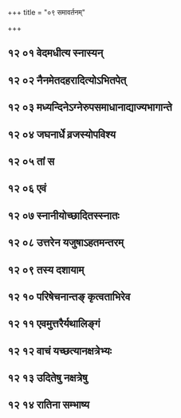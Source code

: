 +++
title = "०९ समावर्तनम्"

+++


## १२ ०१ वेदमधीत्य स्नास्यन्

<div class="js_include " url="/vedAH_yajuH/taittirIyam/sUtram/ApastambaH/gRhyam/sUtra-pAThaH/vishvAsa-prastutiH/09_samAvartanam/12_01_vedamadhItya_snAsyan.md"  newLevelForH1="3" includeTitle="true" > </div>
<div class="js_include collapsed" url="/vedAH_yajuH/taittirIyam/sUtram/ApastambaH/gRhyam/sUtra-pAThaH/haradattaH/09_samAvartanam/12_01_vedamadhItya_snAsyan.md"  newLevelForH1="4" title="हरदत्तः"  > </div>
<div class="js_include collapsed" url="/vedAH_yajuH/taittirIyam/sUtram/ApastambaH/gRhyam/sUtra-pAThaH/sudarshanaH/09_samAvartanam/12_01_vedamadhItya_snAsyan.md"  newLevelForH1="4" title="सुदर्शनः"  > </div>
<div class="js_include collapsed" url="/vedAH_yajuH/taittirIyam/sUtram/ApastambaH/gRhyam/sUtra-pAThaH/oldenberg/09_samAvartanam/12_01_vedamadhItya_snAsyan.md"  newLevelForH1="4" title="Oldenberg"  > </div>

## १२ ०२ नैनमेतदहरादित्योऽभितपेत्

<div class="js_include " url="/vedAH_yajuH/taittirIyam/sUtram/ApastambaH/gRhyam/sUtra-pAThaH/vishvAsa-prastutiH/09_samAvartanam/12_02_nainametadaharAdityo-bhitapet.md"  newLevelForH1="3" includeTitle="true" > </div>
<div class="js_include collapsed" url="/vedAH_yajuH/taittirIyam/sUtram/ApastambaH/gRhyam/sUtra-pAThaH/haradattaH/09_samAvartanam/12_02_nainametadaharAdityo-bhitapet.md"  newLevelForH1="4" title="हरदत्तः"  > </div>
<div class="js_include collapsed" url="/vedAH_yajuH/taittirIyam/sUtram/ApastambaH/gRhyam/sUtra-pAThaH/sudarshanaH/09_samAvartanam/12_02_nainametadaharAdityo-bhitapet.md"  newLevelForH1="4" title="सुदर्शनः"  > </div>
<div class="js_include collapsed" url="/vedAH_yajuH/taittirIyam/sUtram/ApastambaH/gRhyam/sUtra-pAThaH/oldenberg/09_samAvartanam/12_02_nainametadaharAdityo-bhitapet.md"  newLevelForH1="4" title="Oldenberg"  > </div>

## १२ ०३ मध्यन्दिनेऽग्नेरुपसमाधानाद्याज्यभागान्ते

<div class="js_include " url="/vedAH_yajuH/taittirIyam/sUtram/ApastambaH/gRhyam/sUtra-pAThaH/vishvAsa-prastutiH/09_samAvartanam/12_03_madhyandine-gnerupasamAdhAnAdyAjyabhAgAnte.md"  newLevelForH1="3" includeTitle="true" > </div>
<div class="js_include collapsed" url="/vedAH_yajuH/taittirIyam/sUtram/ApastambaH/gRhyam/sUtra-pAThaH/haradattaH/09_samAvartanam/12_03_madhyandine-gnerupasamAdhAnAdyAjyabhAgAnte.md"  newLevelForH1="4" title="हरदत्तः"  > </div>
<div class="js_include collapsed" url="/vedAH_yajuH/taittirIyam/sUtram/ApastambaH/gRhyam/sUtra-pAThaH/sudarshanaH/09_samAvartanam/12_03_madhyandine-gnerupasamAdhAnAdyAjyabhAgAnte.md"  newLevelForH1="4" title="सुदर्शनः"  > </div>
<div class="js_include collapsed" url="/vedAH_yajuH/taittirIyam/sUtram/ApastambaH/gRhyam/sUtra-pAThaH/oldenberg/09_samAvartanam/12_03_madhyandine-gnerupasamAdhAnAdyAjyabhAgAnte.md"  newLevelForH1="4" title="Oldenberg"  > </div>

## १२ ०४ जघनार्धे व्रजस्योपविश्य

<div class="js_include " url="/vedAH_yajuH/taittirIyam/sUtram/ApastambaH/gRhyam/sUtra-pAThaH/vishvAsa-prastutiH/09_samAvartanam/12_04_jaghanArdhe_vrajasyopavishya.md"  newLevelForH1="3" includeTitle="true" > </div>
<div class="js_include collapsed" url="/vedAH_yajuH/taittirIyam/sUtram/ApastambaH/gRhyam/sUtra-pAThaH/haradattaH/09_samAvartanam/12_04_jaghanArdhe_vrajasyopavishya.md"  newLevelForH1="4" title="हरदत्तः"  > </div>
<div class="js_include collapsed" url="/vedAH_yajuH/taittirIyam/sUtram/ApastambaH/gRhyam/sUtra-pAThaH/sudarshanaH/09_samAvartanam/12_04_jaghanArdhe_vrajasyopavishya.md"  newLevelForH1="4" title="सुदर्शनः"  > </div>
<div class="js_include collapsed" url="/vedAH_yajuH/taittirIyam/sUtram/ApastambaH/gRhyam/sUtra-pAThaH/oldenberg/09_samAvartanam/12_04_jaghanArdhe_vrajasyopavishya.md"  newLevelForH1="4" title="Oldenberg"  > </div>

## १२ ०५ तां स

<div class="js_include " url="/vedAH_yajuH/taittirIyam/sUtram/ApastambaH/gRhyam/sUtra-pAThaH/vishvAsa-prastutiH/09_samAvartanam/12_05_tAM_sa.md"  newLevelForH1="3" includeTitle="true" > </div>
<div class="js_include collapsed" url="/vedAH_yajuH/taittirIyam/sUtram/ApastambaH/gRhyam/sUtra-pAThaH/haradattaH/09_samAvartanam/12_05_tAM_sa.md"  newLevelForH1="4" title="हरदत्तः"  > </div>
<div class="js_include collapsed" url="/vedAH_yajuH/taittirIyam/sUtram/ApastambaH/gRhyam/sUtra-pAThaH/sudarshanaH/09_samAvartanam/12_05_tAM_sa.md"  newLevelForH1="4" title="सुदर्शनः"  > </div>
<div class="js_include collapsed" url="/vedAH_yajuH/taittirIyam/sUtram/ApastambaH/gRhyam/sUtra-pAThaH/oldenberg/09_samAvartanam/12_05_tAM_sa.md"  newLevelForH1="4" title="Oldenberg"  > </div>

## १२ ०६ एवं

<div class="js_include " url="/vedAH_yajuH/taittirIyam/sUtram/ApastambaH/gRhyam/sUtra-pAThaH/vishvAsa-prastutiH/09_samAvartanam/12_06_evaM.md"  newLevelForH1="3" includeTitle="true" > </div>
<div class="js_include collapsed" url="/vedAH_yajuH/taittirIyam/sUtram/ApastambaH/gRhyam/sUtra-pAThaH/haradattaH/09_samAvartanam/12_06_evaM.md"  newLevelForH1="4" title="हरदत्तः"  > </div>
<div class="js_include collapsed" url="/vedAH_yajuH/taittirIyam/sUtram/ApastambaH/gRhyam/sUtra-pAThaH/sudarshanaH/09_samAvartanam/12_06_evaM.md"  newLevelForH1="4" title="सुदर्शनः"  > </div>
<div class="js_include collapsed" url="/vedAH_yajuH/taittirIyam/sUtram/ApastambaH/gRhyam/sUtra-pAThaH/oldenberg/09_samAvartanam/12_06_evaM.md"  newLevelForH1="4" title="Oldenberg"  > </div>

## १२ ०७ स्नानीयोच्छादितस्स्नातः

<div class="js_include " url="/vedAH_yajuH/taittirIyam/sUtram/ApastambaH/gRhyam/sUtra-pAThaH/vishvAsa-prastutiH/09_samAvartanam/12_07_snAnIyochChAditassnAtaH.md"  newLevelForH1="3" includeTitle="true" > </div>
<div class="js_include collapsed" url="/vedAH_yajuH/taittirIyam/sUtram/ApastambaH/gRhyam/sUtra-pAThaH/haradattaH/09_samAvartanam/12_07_snAnIyochChAditassnAtaH.md"  newLevelForH1="4" title="हरदत्तः"  > </div>
<div class="js_include collapsed" url="/vedAH_yajuH/taittirIyam/sUtram/ApastambaH/gRhyam/sUtra-pAThaH/sudarshanaH/09_samAvartanam/12_07_snAnIyochChAditassnAtaH.md"  newLevelForH1="4" title="सुदर्शनः"  > </div>
<div class="js_include collapsed" url="/vedAH_yajuH/taittirIyam/sUtram/ApastambaH/gRhyam/sUtra-pAThaH/oldenberg/09_samAvartanam/12_07_snAnIyochChAditassnAtaH.md"  newLevelForH1="4" title="Oldenberg"  > </div>

## १२ ०८ उत्तरेन यजुषाऽहतमन्तरम्

<div class="js_include " url="/vedAH_yajuH/taittirIyam/sUtram/ApastambaH/gRhyam/sUtra-pAThaH/vishvAsa-prastutiH/09_samAvartanam/12_08_uttarena_yajuShA-hatamantaram.md"  newLevelForH1="3" includeTitle="true" > </div>
<div class="js_include collapsed" url="/vedAH_yajuH/taittirIyam/sUtram/ApastambaH/gRhyam/sUtra-pAThaH/haradattaH/09_samAvartanam/12_08_uttarena_yajuShA-hatamantaram.md"  newLevelForH1="4" title="हरदत्तः"  > </div>
<div class="js_include collapsed" url="/vedAH_yajuH/taittirIyam/sUtram/ApastambaH/gRhyam/sUtra-pAThaH/sudarshanaH/09_samAvartanam/12_08_uttarena_yajuShA-hatamantaram.md"  newLevelForH1="4" title="सुदर्शनः"  > </div>
<div class="js_include collapsed" url="/vedAH_yajuH/taittirIyam/sUtram/ApastambaH/gRhyam/sUtra-pAThaH/oldenberg/09_samAvartanam/12_08_uttarena_yajuShA-hatamantaram.md"  newLevelForH1="4" title="Oldenberg"  > </div>

## १२ ०९ तस्य दशायाम्

<div class="js_include " url="/vedAH_yajuH/taittirIyam/sUtram/ApastambaH/gRhyam/sUtra-pAThaH/vishvAsa-prastutiH/09_samAvartanam/12_09_tasya_dashAyAm.md"  newLevelForH1="3" includeTitle="true" > </div>
<div class="js_include collapsed" url="/vedAH_yajuH/taittirIyam/sUtram/ApastambaH/gRhyam/sUtra-pAThaH/haradattaH/09_samAvartanam/12_09_tasya_dashAyAm.md"  newLevelForH1="4" title="हरदत्तः"  > </div>
<div class="js_include collapsed" url="/vedAH_yajuH/taittirIyam/sUtram/ApastambaH/gRhyam/sUtra-pAThaH/sudarshanaH/09_samAvartanam/12_09_tasya_dashAyAm.md"  newLevelForH1="4" title="सुदर्शनः"  > </div>
<div class="js_include collapsed" url="/vedAH_yajuH/taittirIyam/sUtram/ApastambaH/gRhyam/sUtra-pAThaH/oldenberg/09_samAvartanam/12_09_tasya_dashAyAm.md"  newLevelForH1="4" title="Oldenberg"  > </div>

## १२ १० परिषेचनान्तङ् कृत्वताभिरेव

<div class="js_include " url="/vedAH_yajuH/taittirIyam/sUtram/ApastambaH/gRhyam/sUtra-pAThaH/vishvAsa-prastutiH/09_samAvartanam/12_10_pariShechanAnta~N_kRtvatAbhireva.md"  newLevelForH1="3" includeTitle="true" > </div>
<div class="js_include collapsed" url="/vedAH_yajuH/taittirIyam/sUtram/ApastambaH/gRhyam/sUtra-pAThaH/haradattaH/09_samAvartanam/12_10_pariShechanAnta~N_kRtvatAbhireva.md"  newLevelForH1="4" title="हरदत्तः"  > </div>
<div class="js_include collapsed" url="/vedAH_yajuH/taittirIyam/sUtram/ApastambaH/gRhyam/sUtra-pAThaH/sudarshanaH/09_samAvartanam/12_10_pariShechanAnta~N_kRtvatAbhireva.md"  newLevelForH1="4" title="सुदर्शनः"  > </div>
<div class="js_include collapsed" url="/vedAH_yajuH/taittirIyam/sUtram/ApastambaH/gRhyam/sUtra-pAThaH/oldenberg/09_samAvartanam/12_10_pariShechanAnta~N_kRtvatAbhireva.md"  newLevelForH1="4" title="Oldenberg"  > </div>

## १२ ११ एवमुत्तरैर्यथालिङ्गं

<div class="js_include " url="/vedAH_yajuH/taittirIyam/sUtram/ApastambaH/gRhyam/sUtra-pAThaH/vishvAsa-prastutiH/09_samAvartanam/12_11_evamuttarairyathAlingaM.md"  newLevelForH1="3" includeTitle="true" > </div>
<div class="js_include collapsed" url="/vedAH_yajuH/taittirIyam/sUtram/ApastambaH/gRhyam/sUtra-pAThaH/haradattaH/09_samAvartanam/12_11_evamuttarairyathAlingaM.md"  newLevelForH1="4" title="हरदत्तः"  > </div>
<div class="js_include collapsed" url="/vedAH_yajuH/taittirIyam/sUtram/ApastambaH/gRhyam/sUtra-pAThaH/sudarshanaH/09_samAvartanam/12_11_evamuttarairyathAlingaM.md"  newLevelForH1="4" title="सुदर्शनः"  > </div>
<div class="js_include collapsed" url="/vedAH_yajuH/taittirIyam/sUtram/ApastambaH/gRhyam/sUtra-pAThaH/oldenberg/09_samAvartanam/12_11_evamuttarairyathAlingaM.md"  newLevelForH1="4" title="Oldenberg"  > </div>

## १२ १२ वाचं यच्छत्यानक्षत्रेभ्यः

<div class="js_include " url="/vedAH_yajuH/taittirIyam/sUtram/ApastambaH/gRhyam/sUtra-pAThaH/vishvAsa-prastutiH/09_samAvartanam/12_12_vAchaM_yachChatyAnaxatrebhyaH.md"  newLevelForH1="3" includeTitle="true" > </div>
<div class="js_include collapsed" url="/vedAH_yajuH/taittirIyam/sUtram/ApastambaH/gRhyam/sUtra-pAThaH/haradattaH/09_samAvartanam/12_12_vAchaM_yachChatyAnaxatrebhyaH.md"  newLevelForH1="4" title="हरदत्तः"  > </div>
<div class="js_include collapsed" url="/vedAH_yajuH/taittirIyam/sUtram/ApastambaH/gRhyam/sUtra-pAThaH/sudarshanaH/09_samAvartanam/12_12_vAchaM_yachChatyAnaxatrebhyaH.md"  newLevelForH1="4" title="सुदर्शनः"  > </div>
<div class="js_include collapsed" url="/vedAH_yajuH/taittirIyam/sUtram/ApastambaH/gRhyam/sUtra-pAThaH/oldenberg/09_samAvartanam/12_12_vAchaM_yachChatyAnaxatrebhyaH.md"  newLevelForH1="4" title="Oldenberg"  > </div>

## १२ १३ उदितेषु नक्षत्रेषु

<div class="js_include " url="/vedAH_yajuH/taittirIyam/sUtram/ApastambaH/gRhyam/sUtra-pAThaH/vishvAsa-prastutiH/09_samAvartanam/12_13_uditeShu_naxatreShu.md"  newLevelForH1="3" includeTitle="true" > </div>
<div class="js_include collapsed" url="/vedAH_yajuH/taittirIyam/sUtram/ApastambaH/gRhyam/sUtra-pAThaH/haradattaH/09_samAvartanam/12_13_uditeShu_naxatreShu.md"  newLevelForH1="4" title="हरदत्तः"  > </div>
<div class="js_include collapsed" url="/vedAH_yajuH/taittirIyam/sUtram/ApastambaH/gRhyam/sUtra-pAThaH/sudarshanaH/09_samAvartanam/12_13_uditeShu_naxatreShu.md"  newLevelForH1="4" title="सुदर्शनः"  > </div>
<div class="js_include collapsed" url="/vedAH_yajuH/taittirIyam/sUtram/ApastambaH/gRhyam/sUtra-pAThaH/oldenberg/09_samAvartanam/12_13_uditeShu_naxatreShu.md"  newLevelForH1="4" title="Oldenberg"  > </div>

## १२ १४ रातिना सम्भाष्य

<div class="js_include " url="/vedAH_yajuH/taittirIyam/sUtram/ApastambaH/gRhyam/sUtra-pAThaH/vishvAsa-prastutiH/09_samAvartanam/12_14_rAtinA_sambhAShya.md"  newLevelForH1="3" includeTitle="true" > </div>
<div class="js_include collapsed" url="/vedAH_yajuH/taittirIyam/sUtram/ApastambaH/gRhyam/sUtra-pAThaH/haradattaH/09_samAvartanam/12_14_rAtinA_sambhAShya.md"  newLevelForH1="4" title="हरदत्तः"  > </div>
<div class="js_include collapsed" url="/vedAH_yajuH/taittirIyam/sUtram/ApastambaH/gRhyam/sUtra-pAThaH/sudarshanaH/09_samAvartanam/12_14_rAtinA_sambhAShya.md"  newLevelForH1="4" title="सुदर्शनः"  > </div>
<div class="js_include collapsed" url="/vedAH_yajuH/taittirIyam/sUtram/ApastambaH/gRhyam/sUtra-pAThaH/oldenberg/09_samAvartanam/12_14_rAtinA_sambhAShya.md"  newLevelForH1="4" title="Oldenberg"  > </div>

